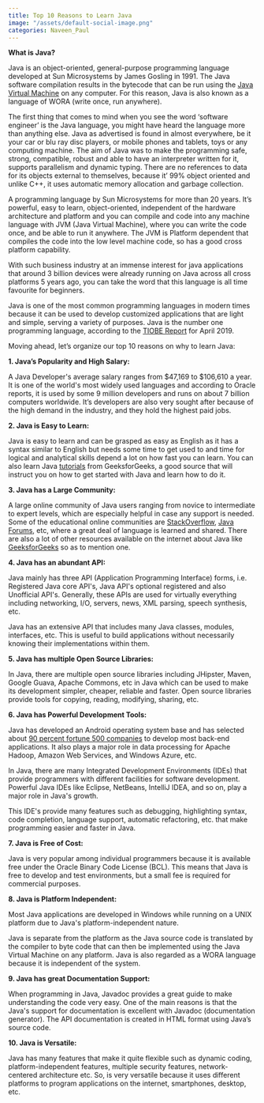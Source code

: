 ```yaml
---
title: Top 10 Reasons to Learn Java
image: "/assets/default-social-image.png"
categories: Naveen_Paul
---
```


**What is Java?**

Java is an object-oriented, general-purpose programming language developed at Sun Microsystems by James Gosling in 1991. The Java software compilation results in the bytecode that can be run using the [Java Virtual Machine](https://www.geeksforgeeks.org/jvm-works-jvm-architecture/) on any computer. For this reason, Java is also known as a language of WORA (write once, run anywhere).

The first thing that comes to mind when you see the word ‘software engineer’ is the Java language, you might have heard the language more than anything else. Java as advertised is found in almost everywhere, be it your car or blu ray disc players, or mobile phones and tablets, toys or any computing machine. The aim of Java was to make the programming safe, strong, compatible, robust and able to have an interpreter written for it, supports parallelism and dynamic typing. There are no references to data for its objects external to themselves, because it’ 99% object oriented and unlike C++, it uses automatic memory allocation and garbage collection.

A programming language by Sun Microsystems for more than 20 years. It’s powerful, easy to learn, object-oriented, independent of the hardware architecture and platform and you can compile and code into any machine language with JVM (Java Virtual Machine), where you can write the code once, and be able to run it anywhere. The JVM is Platform dependent that compiles the code into the low level machine code, so has a good cross platform capability.

With such business industry at an immense interest for java applications that around 3 billion devices were already running on Java across all cross platforms 5 years ago, you can take the word that this language is all time favourite for beginners.

Java is one of the most common programming languages in modern times because it can be used to develop customized applications that are light and simple, serving a variety of purposes. Java is the number one programming language, according to the [TIOBE Report](https://www.tiobe.com/tiobe-index/) for April 2019.

Moving ahead, let’s organize our top 10 reasons on why to learn Java:

**1. Java’s Popularity and High Salary:**

A Java Developer's average salary ranges from $47,169 to $106,610 a year. It is one of the world's most widely used languages and according to Oracle reports, it is used by some 9 million developers and runs on about 7 billion computers worldwide. It’s developers are also very sought after because of the high demand in the industry, and they hold the highest paid jobs.

**2. Java is Easy to Learn:**

Java is easy to learn and can be grasped as easy as English as it has a syntax similar to English but needs some time to get used to and time for logical and analytical skills depend a lot on how fast you can learn. You can also learn Java [tutorials](https://www.geeksforgeeks.org/java-tutorials/) from GeeksforGeeks, a good source that will instruct you on how to get started with Java and learn how to do it.

**3. Java has a Large Community:**

A large online community of Java users ranging from novice to intermediate to expert levels, which are especially helpful in case any support is needed. Some of the educational online communities are [StackOverflow](https://stackoverflow.com/questions/tagged/java), [Java Forums](https://www.java-forums.org/forum.php), etc, where a great deal of language is learned and shared. There are also a lot of other resources available on the internet about Java like [GeeksforGeeks](https://www.geeksforgeeks.org/java/) so as to mention one.

**4. Java has an abundant API:**

Java mainly has three API (Application Programming Interface) forms, i.e. Registered Java core API's, Java API's optional registered and also Unofficial API's. Generally, these APIs are used for virtually everything including networking, I/O, servers, news, XML parsing, speech synthesis, etc.

Java has an extensive API that includes many Java classes, modules, interfaces, etc. This is useful to build applications without necessarily knowing their implementations within them.

**5. Java has multiple Open Source Libraries:**

In Java, there are multiple open source libraries including JHipster, Maven, Google Guava, Apache Commons, etc in Java which can be used to make its development simpler, cheaper, reliable and faster. Open source libraries provide tools for copying, reading, modifying, sharing, etc.

**6. Java has Powerful Development Tools:**

Java has developed an Android operating system base and has selected about [90 percent fortune 500 companies](https://www.zipcodewilmington.com/blog/why-java-skills-matter-now-and-in-the-future) to develop most back-end applications. It also plays a major role in data processing for Apache Hadoop, Amazon Web Services, and Windows Azure, etc.

In Java, there are many Integrated Development Environments (IDEs) that provide programmers with different facilities for software development. Powerful Java IDEs like Eclipse, NetBeans, IntelliJ IDEA, and so on, play a major role in Java's growth.

This IDE's provide many features such as debugging, highlighting syntax, code completion, language support, automatic refactoring, etc. that make programming easier and faster in Java.

**7. Java is Free of Cost:**

Java is very popular among individual programmers because it is available free under the Oracle Binary Code License (BCL). This means that Java is free to develop and test environments, but a small fee is required for commercial purposes.

**8. Java is Platform Independent:**

Most Java applications are developed in Windows while running on a UNIX platform due to Java's platform-independent nature.

Java is separate from the platform as the Java source code is translated by the compiler to byte code that can then be implemented using the Java Virtual Machine on any platform. Java is also regarded as a WORA language because it is independent of the system.

**9. Java has great Documentation Support:**

When programming in Java, Javadoc provides a great guide to make understanding the code very easy. One of the main reasons is that the Java's support for documentation is excellent with Javadoc (documentation generator). The API documentation is created in HTML format using Java’s source code.

**10. Java is Versatile:**

Java has many features that make it quite flexible such as dynamic coding, platform-independent features, multiple security features, network-centered architecture etc. So, is very versatile because it uses different platforms to program applications on the internet, smartphones, desktop, etc.